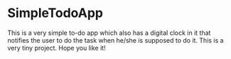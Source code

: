 # SimpleTodoApp
This is a very simple to-do app which also has a digital clock in it that notifies the user to do the task when he/she is supposed to do it. This is a very tiny project. Hope you like it!
